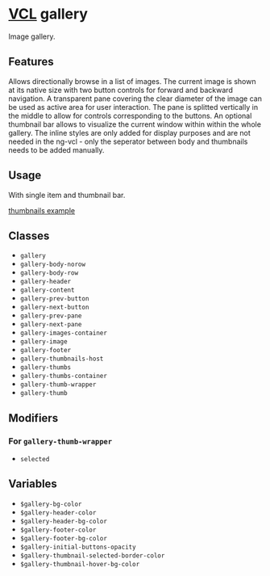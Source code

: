 # [VCL](https://vcl.github.io/vcl/) gallery

Image gallery.

## Features

Allows directionally browse in a list of images.
The current image is shown at its native size with two button controls
for forward and backward navigation.
A transparent pane covering the clear diameter of the image can be used as
active area for user interaction. The pane is splitted vertically in the middle
to allow for controls corresponding to the buttons.
An optional thumbnail bar allows to visualize the current window within within
the whole gallery.
The inline styles are only added for display purposes and are not needed in the ng-vcl - only the seperator between body and thumbnails needs to be added manually.

## Usage

With single item and thumbnail bar.

[thumbnails example](/demo/example-thumbnails.html)

## Classes

- `gallery`
- `gallery-body-norow`
- `gallery-body-row`
- `gallery-header`
- `gallery-content`
- `gallery-prev-button`
- `gallery-next-button`
- `gallery-prev-pane`
- `gallery-next-pane`
- `gallery-images-container`
- `gallery-image`
- `gallery-footer`
- `gallery-thumbnails-host`
- `gallery-thumbs`
- `gallery-thumbs-container`
- `gallery-thumb-wrapper`
- `gallery-thumb`

## Modifiers

### For `gallery-thumb-wrapper`

- `selected`

## Variables

- `$gallery-bg-color`
- `$gallery-header-color`
- `$gallery-header-bg-color`
- `$gallery-footer-color`
- `$gallery-footer-bg-color`
- `$gallery-initial-buttons-opacity`
- `$gallery-thumbnail-selected-border-color`
- `$gallery-thumbnail-hover-bg-color`
